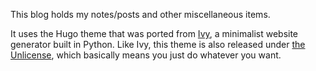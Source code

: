 This blog holds my notes/posts and other miscellaneous items.

It uses the Hugo theme that was ported from [Ivy](https://github.com/dmulholland/ivy), a minimalist website generator built in Python. Like Ivy, this theme is also released under [the Unlicense](https://en.wikipedia.org/wiki/Unlicense), which basically means you just do whatever you want.
